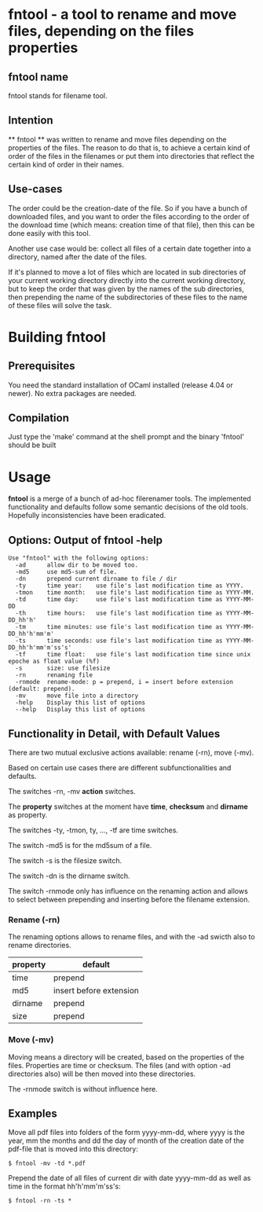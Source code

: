 # fntool - a tool to rename and move files, depending on the files properties

## fntool name
fntool stands for filename tool.

## Intention
** fntool **
was written to rename and move files depending on the properties
of the files.
The reason to do that is, to achieve a certain kind of order of the files in
the filenames or put them into directories that reflect the certain kind of
order in their names.

## Use-cases
The order could be the creation-date of the file.
So if you have a bunch of downloaded files, and you want to order the files
according to the order of the download time (which means: creation time of
that file), then this can be done easily with this tool.

Another use case would be: collect all files of a certain date together into a
directory, named after the date of the files.

If it's planned to move a lot of files which are located in sub directories of
your current working directory directly into the current working directory, but
to keep the order that was given by the names of the sub directories, then
prepending the name of the subdirectories of these files to the name of these
files will solve the task.


# Building fntool

## Prerequisites
You need the standard installation of OCaml installed (release 4.04 or newer).
No extra packages are needed.

## Compilation
Just type the 'make' command at the shell prompt and the binary 'fntool' should be built



# Usage

**fntool** is a merge of a bunch of ad-hoc filerenamer tools.
The implemented functionality and defaults follow some semantic decisions
of the old tools. Hopefully inconsistencies have been eradicated.


## Options: Output of **fntool -help**

    Use "fntool" with the following options:
      -ad      allow dir to be moved too.
      -md5     use md5-sum of file.
      -dn      prepend current dirname to file / dir
      -ty      time year:    use file's last modification time as YYYY.
      -tmon    time month:   use file's last modification time as YYYY-MM.
      -td      time day:     use file's last modification time as YYYY-MM-DD
      -th      time hours:   use file's last modification time as YYYY-MM-DD_hh'h'
      -tm      time minutes: use file's last modification time as YYYY-MM-DD_hh'h'mm'm'
      -ts      time seconds: use file's last modification time as YYYY-MM-DD_hh'h'mm'm'ss's'
      -tf      time float:   use file's last modification time since unix epoche as float value (%f)
      -s       size: use filesize
      -rn      renaming file
      -rnmode  rename-mode: p = prepend, i = insert before extension (default: prepend).
      -mv      move file into a directory
      -help    Display this list of options
      --help   Display this list of options


## Functionality in Detail, with Default Values

There are two mutual exclusive actions available: rename (-rn), move (-mv).

Based on certain use cases there are different subfunctionalities and defaults.

The switches -rn, -mv **action** switches.

The **property** switches at the moment have **time**, **checksum** and **dirname** as property.

The switches -ty, -tmon, ty, ..., -tf are time switches.

The switch -md5 is for the md5sum of a file.

The switch -s is the filesize switch.

The switch -dn is the dirname switch.

The switch -rnmode only has influence on the renaming action and allows to
select between prepending and inserting before the filename extension.


### Rename (-rn)

The renaming options allows to rename files, and with the -ad swicth also to rename directories.


| property | default   |
|----------|-----------|
| time     |  prepend  |
| md5      |  insert before extension   |
| dirname  |  prepend  |
| size     |  prepend  |


### Move (-mv)

Moving means a directory will be created, based on the properties
of the files. Properties are time or checksum.
The files (and with option -ad directories also) will be then moved into these directories.

The -rnmode switch is without influence here.


## Examples

Move all pdf files into folders of the form yyyy-mm-dd,
where yyyy is the year, mm the months and dd the day of month of the creation date of
the pdf-file that is moved into this directory:

    $ fntool -mv -td *.pdf

Prepend the date of all files of current dir with date yyyy-mm-dd as well as time
in the format hh'h'mm'm'ss's:

    $ fntool -rn -ts *

